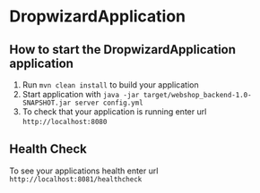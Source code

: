 # DropwizardApplication

How to start the DropwizardApplication application
---

1. Run `mvn clean install` to build your application
1. Start application with `java -jar target/webshop_backend-1.0-SNAPSHOT.jar server config.yml`
1. To check that your application is running enter url `http://localhost:8080`

Health Check
---

To see your applications health enter url `http://localhost:8081/healthcheck`
